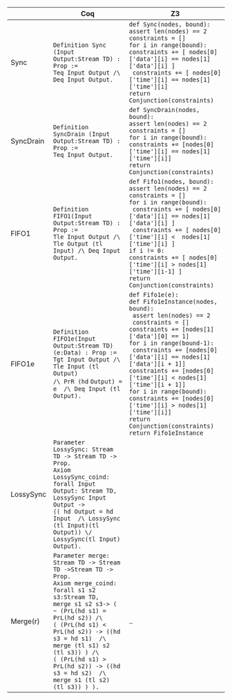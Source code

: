 |   | Coq | Z3 |
|---|-----|----|
| Sync | `Definition Sync (Input Output:Stream TD) : Prop :=`<br>`Teq Input Output /\ Deq Input Output.` | `def Sync(nodes, bound):`<br>`assert len(nodes) == 2`<br>`constraints = []`<br>`for i in range(bound):`<br>`constraints += [ nodes[0]['data'][i] == nodes[1]['data'][i] ]`<br>` constraints += [ nodes[0]['time'][i] == nodes[1]['time'][i]`<br>`return Conjunction(constraints)` |
| SyncDrain | `Definition SyncDrain (Input Output:Stream TD) : Prop :=`<br>`Teq Input Output.` | `def SyncDrain(nodes, bound):`<br> `assert len(nodes) == 2`<br> `constraints = []`<br> `for i in range(bound):`<br>`constraints += [nodes[0]['time'][i] == nodes[1]['time'][i]]`<br> ` return Conjunction(constraints) `|
| FIFO1 | `Definition FIFO1(Input Output:Stream TD) : Prop :=`<br>`Tle Input Output /\ Tle Output (tl Input) /\ Deq Input Output.` |     `def Fifo1(nodes, bound):`<br> `assert len(nodes) == 2`<br> `constraints = []`<br>`for i in range(bound):`<br>` constraints += [ nodes[0]['data'][i] == nodes[1]['data'][i] ]`<br> ` constraints += [ nodes[0]['time'][i] <  nodes[1]['time'][i] ]`<br> `if i != 0:`<br>`constraints += [ nodes[0]['time'][i] > nodes[1]['time'][i-1] ]`<br> `return Conjunction(constraints)` |
| FIFO1e | `Definition FIFO1e(Input Output:Stream TD)(e:Data) : Prop :=`<br> `Tgt Input Output /\ Tle Input (tl Output)`<br>`/\ PrR (hd`  `Output) = e  /\ Deq Input (tl Output).` |  `def Fifo1e(e):`<br>`def Fifo1eInstance(nodes, bound):`<br> ` assert len(nodes) == 2`<br> ` constraints = []`<br> `constraints += [nodes[1]['data'][0] == 1]`<br> `for i in range(bound-1):`<br>  ` constraints += [nodes[0]['data'][i] == nodes[1]['data'][i + 1]]`<br>`constraints += [nodes[0]['time'][i] < nodes[1]['time'][i + 1]]`<br> `for i in range(bound):`<br>`constraints += [nodes[0]['time'][i] > nodes[1]['time'][i]]`<br> `return Conjunction(constraints)`<br> ` return Fifo1eInstance `|
| LossySync | `Parameter LossySync: Stream TD -> Stream TD -> Prop.`<br>`Axiom LossySync_coind: forall Input Output: Stream TD,`<br>`LossySync Input Output ->`<br>`(( hd Output = hd Input  /\ LossySync (tl Input)(tl Output)) \/`<br>`LossySync(tl Input) Output).`
| Merge(r) | `Parameter merge: Stream TD -> Stream TD ->Stream TD -> Prop.`<br>`Axiom merge_coind:`<br>`forall s1 s2 s3:Stream TD,`<br> `merge s1 s2 s3-> (`<br> `~ (PrL(hd s1) = PrL(hd s2)) /\`<br>`( (PrL(hd s1) < PrL(hd s2)) -> ((hd s3 = hd s1)  /\ merge (tl s1) s2 (tl s3)) ) /\ `<br> `( (PrL(hd s1) > PrL(hd s2)) -> ((hd s3 = hd s2)  /\ merge s1 (tl s2) (tl s3)) ) ). `| .. |
